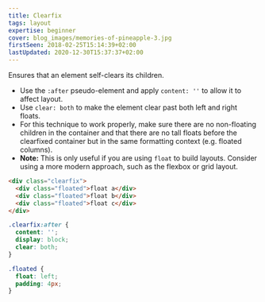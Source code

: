 ```yaml
---
title: Clearfix
tags: layout
expertise: beginner
cover: blog_images/memories-of-pineapple-3.jpg
firstSeen: 2018-02-25T15:14:39+02:00
lastUpdated: 2020-12-30T15:37:37+02:00
---
```


Ensures that an element self-clears its children.

- Use the `:after` pseudo-element and apply `content: ''` to allow it to affect layout.
- Use `clear: both` to make the element clear past both left and right floats.
- For this technique to work properly, make sure there are no non-floating children in the container and that there are no tall floats before the clearfixed container but in the same formatting context (e.g. floated columns).
- **Note:** This is only useful if you are using `float` to build layouts. Consider using a more modern approach, such as the flexbox or grid layout.

```html
<div class="clearfix">
  <div class="floated">float a</div>
  <div class="floated">float b</div>
  <div class="floated">float c</div>
</div>
```

```css
.clearfix:after {
  content: '';
  display: block;
  clear: both;
}

.floated {
  float: left;
  padding: 4px;
}
```
